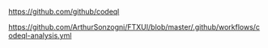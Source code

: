 https://github.com/github/codeql

https://github.com/ArthurSonzogni/FTXUI/blob/master/.github/workflows/codeql-analysis.yml

